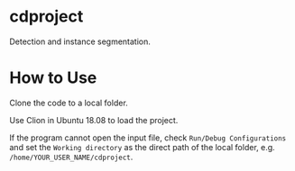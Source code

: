 # cdproject
Detection and instance segmentation. 

# How to Use
Clone the code to a local folder. 

Use Clion in Ubuntu 18.08 to load the project. 

If the program cannot open the input file, 
check `Run/Debug Configurations` and set the `Working directory` as the direct path of the local folder,
e.g. `/home/YOUR_USER_NAME/cdproject`. 

